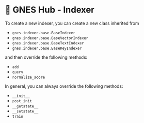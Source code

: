 # 🚢 GNES Hub - Indexer

To create a new indexer, you can create a new class inherited from 

- `gnes.indexer.base.BaseIndexer`
- `gnes.indexer.base.BaseVectorIndexer`
- `gnes.indexer.base.BaseTextIndexer`
- `gnes.indexer.base.BaseKeyIndexer`
 
and then override the following methods:

- `add`
- `query`
- `normalize_score`

In general, you can always override the following methods:

- `__init__`
- `post_init`
- `__getstate__`
- `__setstate__`
- `train`